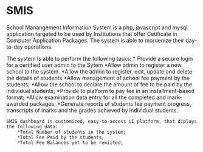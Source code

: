# SMIS
School Manangement Information System is a php, javascript and mysql application targeted to be used by Institutions that offer Cetificate in Computer Application Packages. The system is able to mordenize their day-to-day operations. 

The system is able to perform the following tasks:
    * Provide a secure login for a certified user admin to the Sytem
    *Allow admin to register a new school to the system.
    *Allow the admin to register, edit, update and delete the details of students
    *Allow management of school fee payment by the students; 
        *Allow the school to declare the amount of fee to be paid by the individual students;
        *Provide to platform to pay fee in an installment-based format;
    *Allow examination data entry for all the completed and mark-awarded packages.
    *Generate reports of students fee payment progress, transcripts of marks and the grades achieved by individual students.

    SMIS dashboard is customized, easy-to-access UI platform, that diplays the following data:
        *Total Number of students in the system;
        *Total Fee Paid by the students;
        *Total Fee Balances yet to be remiited;
